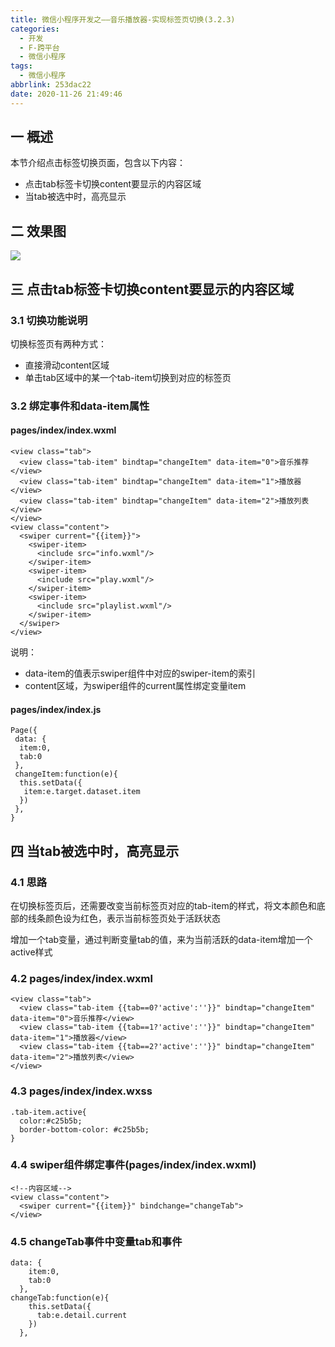 ```yaml
---
title: 微信小程序开发之——音乐播放器-实现标签页切换(3.2.3)
categories:
  - 开发
  - F-跨平台
  - 微信小程序
tags:
  - 微信小程序
abbrlink: 253dac22
date: 2020-11-26 21:49:46
---
```

## 一 概述

本节介绍点击标签切换页面，包含以下内容：

* 点击tab标签卡切换content要显示的内容区域
* 当tab被选中时，高亮显示

<!--more-->

## 二 效果图

![][1]
## 三 点击tab标签卡切换content要显示的内容区域

### 3.1 切换功能说明

切换标签页有两种方式：

* 直接滑动content区域
* 单击tab区域中的某一个tab-item切换到对应的标签页

### 3.2 绑定事件和data-item属性

#### pages/index/index.wxml

```
<view class="tab">
  <view class="tab-item" bindtap="changeItem" data-item="0">音乐推荐</view>
  <view class="tab-item" bindtap="changeItem" data-item="1">播放器</view>
  <view class="tab-item" bindtap="changeItem" data-item="2">播放列表</view>
</view>
<view class="content">
  <swiper current="{{item}}">
    <swiper-item>
      <include src="info.wxml"/>
    </swiper-item>
    <swiper-item>
      <include src="play.wxml"/>
    </swiper-item>
    <swiper-item>
      <include src="playlist.wxml"/>
    </swiper-item>
  </swiper>
</view>
```

说明：

* data-item的值表示swiper组件中对应的swiper-item的索引
* content区域，为swiper组件的current属性绑定变量item

#### pages/index/index.js

```
Page({
 data: {
  item:0,
  tab:0
 },
 changeItem:function(e){
  this.setData({
   item:e.target.dataset.item
  })
 },
}
```

## 四 当tab被选中时，高亮显示

### 4.1 思路

在切换标签页后，还需要改变当前标签页对应的tab-item的样式，将文本颜色和底部的线条颜色设为红色，表示当前标签页处于活跃状态

增加一个tab变量，通过判断变量tab的值，来为当前活跃的data-item增加一个active样式

### 4.2 pages/index/index.wxml

```
<view class="tab">
  <view class="tab-item {{tab==0?'active':''}}" bindtap="changeItem" data-item="0">音乐推荐</view>
  <view class="tab-item {{tab==1?'active':''}}" bindtap="changeItem" data-item="1">播放器</view>
  <view class="tab-item {{tab==2?'active':''}}" bindtap="changeItem" data-item="2">播放列表</view>
</view>
```

### 4.3 pages/index/index.wxss

```
.tab-item.active{
  color:#c25b5b;
  border-bottom-color: #c25b5b;
}
```

### 4.4 swiper组件绑定事件(pages/index/index.wxml)

```
<!--内容区域-->
<view class="content">
  <swiper current="{{item}}" bindchange="changeTab">
</view>  
```

### 4.5 changeTab事件中变量tab和事件

```
data: {
    item:0,
    tab:0
  },
changeTab:function(e){
    this.setData({
      tab:e.detail.current
    })
  },
```



[1]:https://cdn.jsdelivr.net/gh/PGzxc/CDN@master/blog-wechat/wechat-music-tab-change-active.gif